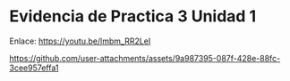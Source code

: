 # Evidencia de Practica 3 Unidad 1

Enlace: https://youtu.be/lmbm_RR2LeI

https://github.com/user-attachments/assets/9a987395-087f-428e-88fc-3cee957effa1
